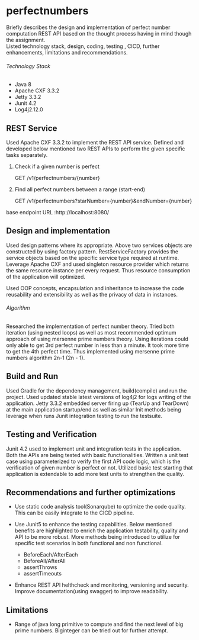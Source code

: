 # perfectnumbers

Briefly describes the design and implementation of perfect number computation REST API based on the thought process having in mind though the assignment.  
Listed technology stack, design, coding, testing , CICD, further enhancements, limitations and recommendations.  

###### Technology Stack
- Java 8
- Apache CXF 3.3.2
- Jetty  3.3.2
- Junit 4.2
- Log4j2.12.0


## REST Service 

Used Apache CXF 3.3.2 to implement the REST API service. Defined and developed below mentioned two REST APIs to perform the given specific tasks separately.

1. Check if a given number is perfect

    GET /v1/perfectnumbers/{number}

2. Find all perfect numbers between a range (start-end)

    GET /v1/perfectnumbers?starNumber={number}&endNumber={number}

base endpoint URL :http://localhost:8080/

## Design and implementation

Used design patterns where its appropriate. Above two services objects are constructed by using factory pattern. RestServiceFactory provides the service objects based on the specific service type required at runtime.
Leverage Apache CXF and used singleton resource provider which returns the same resource instance per every request. Thus resource consumption of the application will optimized.  

Used OOP concepts, encapsulation and inheritance to increase the code reusability and extensibility as well as the privacy of data in instances.   

###### Algorithm
Researched the implementation of perfect number theory. Tried both iteration (using nested loops) as well as most recommended optimum approach of using mersenne prime numbers theory. Using iterations could only able to get 3rd perfect number in less than a minute. It took more time to get the 4th perfect time. Thus implemented using mersenne prime numbers algorithm 2n-1 (2n - 1). 

## Build and Run

Used Gradle for the dependency management, build(compile) and run the project. Used updated stable latest versions of log4j2 for logs writing of the application.  Jetty 3.3.2 embedded server firing up (TearUp and TearDown)  at the main application startup/end as well as similar Init methods being leverage when runs Junit integration testing to run the testsuite. 



## Testing and Verification

Junit 4.2 used to implement unit and integration tests in the application. Both the APIs are being tested with basic functionalities.  Written a unit test case using parameterized to verify the first API code logic, which is the verification of given number is perfect or not. Utilized basic test starting that application is extendable to add more test units to strengthen the quality.

## Recommendations and further optimizations

- Use static code analysis tool(Sonarqube) to optimize the code quality. This can be easily integrate to the CICD pipeline. 

- Use Junit5 to enhance the testing capabilities. Below mentioned benefits are highlighted to enrich the application testability, quality and API to be more robust. 
More methods being introduced to utilize for specific test scenarios in both functional and non functional. 
  - BeforeEach/AfterEach
  - BeforeAll/AfterAll
  - assertThrows
  - assertTimeouts


-  Enhance REST API helthcheck and monitoring, versioning and security. Improve documentation(using swagger) to improve readability.

## Limitations
- Range of java long primitive to compute and find the next level of big prime numbers. Biginteger can be tried out for further attempt. 
